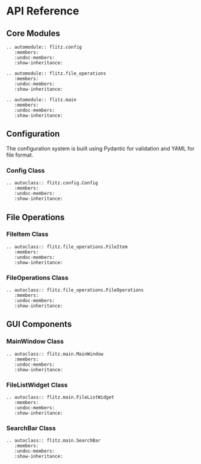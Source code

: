 # API Reference

## Core Modules

```{eval-rst}
.. automodule:: flitz.config
   :members:
   :undoc-members:
   :show-inheritance:

.. automodule:: flitz.file_operations
   :members:
   :undoc-members:
   :show-inheritance:

.. automodule:: flitz.main
   :members:
   :undoc-members:
   :show-inheritance:
```

## Configuration

The configuration system is built using Pydantic for validation and YAML for file format.

### Config Class

```{eval-rst}
.. autoclass:: flitz.config.Config
   :members:
   :undoc-members:
   :show-inheritance:
```

## File Operations

### FileItem Class

```{eval-rst}
.. autoclass:: flitz.file_operations.FileItem
   :members:
   :undoc-members:
   :show-inheritance:
```

### FileOperations Class

```{eval-rst}
.. autoclass:: flitz.file_operations.FileOperations
   :members:
   :undoc-members:
   :show-inheritance:
```

## GUI Components

### MainWindow Class

```{eval-rst}
.. autoclass:: flitz.main.MainWindow
   :members:
   :undoc-members:
   :show-inheritance:
```

### FileListWidget Class

```{eval-rst}
.. autoclass:: flitz.main.FileListWidget
   :members:
   :undoc-members:
   :show-inheritance:
```

### SearchBar Class

```{eval-rst}
.. autoclass:: flitz.main.SearchBar
   :members:
   :undoc-members:
   :show-inheritance:
```

